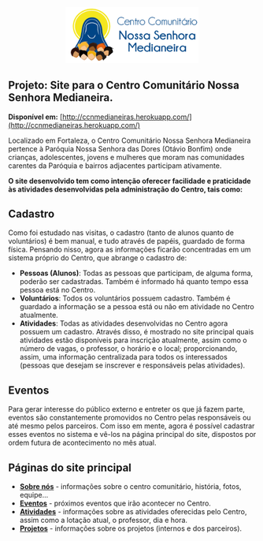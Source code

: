 <p align="center"><img src="app/assets/images/logo.png" alt="Logotipo" width="270" height="auto"><p>

## Projeto: Site para o Centro Comunitário Nossa Senhora Medianeira.

**Disponível em:** [http://ccnmedianeiras.herokuapp.com/](http://ccnmedianeiras.herokuapp.com/)

Localizado em Fortaleza, o Centro Comunitário Nossa Senhora Medianeira pertence à Paróquia Nossa Senhora das Dores (Otávio Bonfim) onde crianças, adolescentes, jovens e mulheres que moram nas comunidades carentes da Paróquia e bairros adjacentes participam ativamente.

**O site desenvolvido tem como intenção oferecer facilidade e praticidade às atividades desenvolvidas pela administração do Centro, tais como:** 
## Cadastro
Como foi estudado nas visitas, o cadastro (tanto de alunos quanto de voluntários) é bem manual, e tudo através de papéis, guardado de forma física. Pensando nisso, agora as informações ficarão concentradas em um sistema próprio do Centro, que abrange o cadastro de:
* **Pessoas (Alunos)**: Todas as pessoas que participam, de alguma forma, poderão ser cadastradas. Também é informado há quanto tempo essa pessoa está no Centro.
* **Voluntários**: Todos os voluntários possuem cadastro. Também é guardado a informação se a pessoa está ou não em atividade no Centro atualmente.
* **Atividades**: Todas as atividades desenvolvidas no Centro agora possuem um cadastro. Através disso, é mostrado no site principal quais atividades estão disponíveis para inscrição atualmente, assim como o número de vagas, o professor, o horário e o local; proporcionando, assim, uma informação centralizada para todos os interessados (pessoas que desejam se inscrever e responsáveis pelas atividades).
## Eventos
Para gerar interesse do público externo e entreter os que já fazem parte, eventos são constantemente promovidos no Centro pelas    responsáveis ou até mesmo pelos parceiros. Com isso em mente, agora é possível cadastrar esses eventos no sistema e vê-los na página principal do site, dispostos por ordem futura de acontecimento no mês atual.
   
## Páginas do site principal 
- [**Sobre nós**](http://ccnmedianeiras.herokuapp.com/sobre) - informações sobre o centro comunitário, história, fotos, equipe...
- [**Eventos**](http://ccnmedianeiras.herokuapp.com/eventos/info) - próximos eventos que irão acontecer no Centro.
- [**Atividades**](http://ccnmedianeiras.herokuapp.com/atividades/info) - informações sobre as atividades oferecidas pelo Centro, assim como a lotação atual, o professor, dia e hora.
- [**Projetos**](http://ccnmedianeiras.herokuapp.com/projetos) - informações sobre os projetos (internos e dos parceiros).
